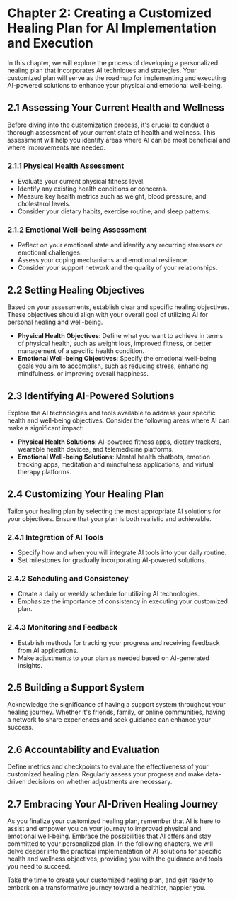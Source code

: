 Chapter 2: Creating a Customized Healing Plan for AI Implementation and Execution
=================================================================================

In this chapter, we will explore the process of developing a personalized healing plan that incorporates AI techniques and strategies. Your customized plan will serve as the roadmap for implementing and executing AI-powered solutions to enhance your physical and emotional well-being.

2.1 Assessing Your Current Health and Wellness
----------------------------------------------

Before diving into the customization process, it's crucial to conduct a thorough assessment of your current state of health and wellness. This assessment will help you identify areas where AI can be most beneficial and where improvements are needed.

### **2.1.1 Physical Health Assessment**

* Evaluate your current physical fitness level.
* Identify any existing health conditions or concerns.
* Measure key health metrics such as weight, blood pressure, and cholesterol levels.
* Consider your dietary habits, exercise routine, and sleep patterns.

### **2.1.2 Emotional Well-being Assessment**

* Reflect on your emotional state and identify any recurring stressors or emotional challenges.
* Assess your coping mechanisms and emotional resilience.
* Consider your support network and the quality of your relationships.

2.2 Setting Healing Objectives
------------------------------

Based on your assessments, establish clear and specific healing objectives. These objectives should align with your overall goal of utilizing AI for personal healing and well-being.

* **Physical Health Objectives**: Define what you want to achieve in terms of physical health, such as weight loss, improved fitness, or better management of a specific health condition.
* **Emotional Well-being Objectives**: Specify the emotional well-being goals you aim to accomplish, such as reducing stress, enhancing mindfulness, or improving overall happiness.

2.3 Identifying AI-Powered Solutions
------------------------------------

Explore the AI technologies and tools available to address your specific health and well-being objectives. Consider the following areas where AI can make a significant impact:

* **Physical Health Solutions**: AI-powered fitness apps, dietary trackers, wearable health devices, and telemedicine platforms.
* **Emotional Well-being Solutions**: Mental health chatbots, emotion tracking apps, meditation and mindfulness applications, and virtual therapy platforms.

2.4 Customizing Your Healing Plan
---------------------------------

Tailor your healing plan by selecting the most appropriate AI solutions for your objectives. Ensure that your plan is both realistic and achievable.

### **2.4.1 Integration of AI Tools**

* Specify how and when you will integrate AI tools into your daily routine.
* Set milestones for gradually incorporating AI-powered solutions.

### **2.4.2 Scheduling and Consistency**

* Create a daily or weekly schedule for utilizing AI technologies.
* Emphasize the importance of consistency in executing your customized plan.

### **2.4.3 Monitoring and Feedback**

* Establish methods for tracking your progress and receiving feedback from AI applications.
* Make adjustments to your plan as needed based on AI-generated insights.

2.5 Building a Support System
-----------------------------

Acknowledge the significance of having a support system throughout your healing journey. Whether it's friends, family, or online communities, having a network to share experiences and seek guidance can enhance your success.

2.6 Accountability and Evaluation
---------------------------------

Define metrics and checkpoints to evaluate the effectiveness of your customized healing plan. Regularly assess your progress and make data-driven decisions on whether adjustments are necessary.

2.7 Embracing Your AI-Driven Healing Journey
--------------------------------------------

As you finalize your customized healing plan, remember that AI is here to assist and empower you on your journey to improved physical and emotional well-being. Embrace the possibilities that AI offers and stay committed to your personalized plan. In the following chapters, we will delve deeper into the practical implementation of AI solutions for specific health and wellness objectives, providing you with the guidance and tools you need to succeed.

Take the time to create your customized healing plan, and get ready to embark on a transformative journey toward a healthier, happier you.
